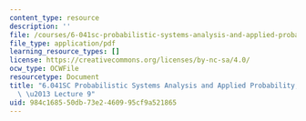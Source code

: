 ```yaml
---
content_type: resource
description: ''
file: /courses/6-041sc-probabilistic-systems-analysis-and-applied-probability-fall-2013/984c168550db73e2460995cf9a521865_MIT6_041SCF13_lec09_300k.mp4.pdf
file_type: application/pdf
learning_resource_types: []
license: https://creativecommons.org/licenses/by-nc-sa/4.0/
ocw_type: OCWFile
resourcetype: Document
title: "6.041SC Probabilistic Systems Analysis and Applied Probability, Fall 2013Transcript\
  \ \u2013 Lecture 9"
uid: 984c1685-50db-73e2-4609-95cf9a521865
---
```

